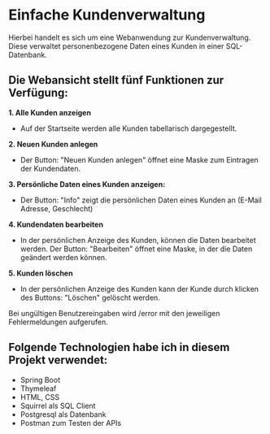 # Einfache Kundenverwaltung

Hierbei handelt es sich um eine Webanwendung zur Kundenverwaltung.
Diese verwaltet personenbezogene Daten eines Kunden in einer SQL-Datenbank. 

## Die Webansicht stellt fünf Funktionen zur Verfügung:

**1. Alle Kunden anzeigen**
- Auf der Startseite werden alle Kunden tabellarisch dargegestellt.

**2. Neuen Kunden anlegen**
- Der Button: "Neuen Kunden anlegen" öffnet eine Maske zum Eintragen der Kundendaten.
	
**3. Persönliche Daten eines Kunden anzeigen:**
- Der Button: "Info" zeigt die persönlichen Daten eines Kunden an (E-Mail Adresse, Geschlecht)

**4. Kundendaten bearbeiten** 
- In der persönlichen Anzeige des Kunden, können die Daten bearbeitet werden. Der Button: "Bearbeiten" öffnet eine Maske, in der die Daten geändert werden können.

**5. Kunden löschen**
- In der persönlichen Anzeige des Kunden kann der Kunde durch klicken des Buttons: "Löschen" gelöscht werden.

Bei ungültigen Benutzereingaben wird /error mit den jeweiligen Fehlermeldungen aufgerufen.

## Folgende Technologien habe ich in diesem Projekt verwendet:

- Spring Boot
- Thymeleaf
- HTML, CSS
- Squirrel als SQL Client
- Postgresql als Datenbank
- Postman zum Testen der APIs
